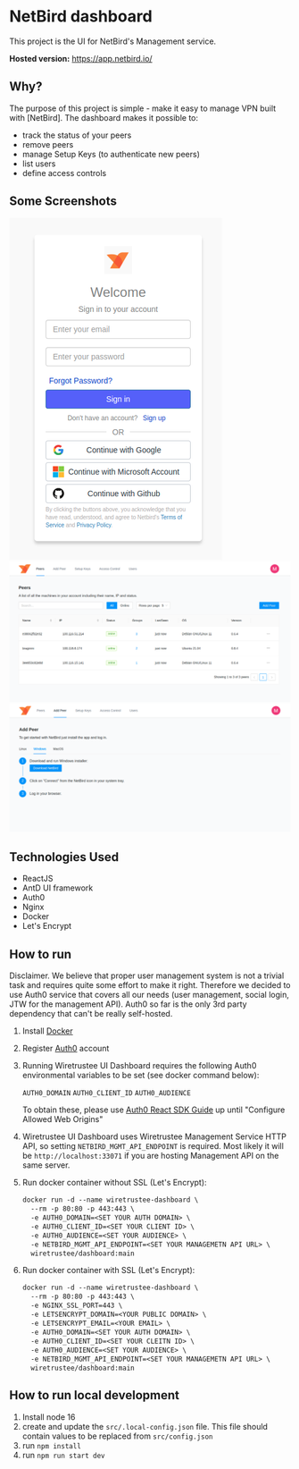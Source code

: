 # NetBird dashboard

This project is the UI for NetBird's Management service.

**Hosted version:** https://app.netbird.io/

## Why?

The purpose of this project is simple - make it easy to manage VPN built with [NetBird].
The dashboard makes it possible to:
- track the status of your peers
- remove peers
- manage Setup Keys (to authenticate new peers)
- list users
- define access controls

## Some Screenshots
<img src="./media/auth.png" alt="auth"/>
<img src="./media/peers.png" alt="peers"/>
<img src="./media/add-peer.png" alt="add-peer"/>


## Technologies Used

- ReactJS
- AntD UI framework
- Auth0
- Nginx
- Docker
- Let's Encrypt

## How to run
Disclaimer. We believe that proper user management system is not a trivial task and requires quite some effort to make it right. Therefore we decided to
use Auth0 service that covers all our needs (user management, social login, JTW for the management API).
Auth0 so far is the only 3rd party dependency that can't be really self-hosted.

1. Install [Docker](https://docs.docker.com/get-docker/)
2. Register [Auth0](https://auth0.com/) account
3. Running Wiretrustee UI Dashboard requires the following Auth0 environmental variables to be set (see docker command below):

   `AUTH0_DOMAIN` `AUTH0_CLIENT_ID` `AUTH0_AUDIENCE`

   To obtain these, please use [Auth0 React SDK Guide](https://auth0.com/docs/quickstart/spa/react/01-login#configure-auth0) up until "Configure Allowed Web Origins"

4. Wiretrustee UI Dashboard uses Wiretrustee Management Service HTTP API, so setting `NETBIRD_MGMT_API_ENDPOINT` is required. Most likely it will be `http://localhost:33071` if you are hosting Management API on the same server.
5. Run docker container without SSL (Let's Encrypt):

   ```shell
   docker run -d --name wiretrustee-dashboard \
     --rm -p 80:80 -p 443:443 \
     -e AUTH0_DOMAIN=<SET YOUR AUTH DOMAIN> \
     -e AUTH0_CLIENT_ID=<SET YOUR CLIENT ID> \
     -e AUTH0_AUDIENCE=<SET YOUR AUDIENCE> \
     -e NETBIRD_MGMT_API_ENDPOINT=<SET YOUR MANAGEMETN API URL> \
     wiretrustee/dashboard:main
   ```
6. Run docker container with SSL (Let's Encrypt):

   ```shell
   docker run -d --name wiretrustee-dashboard \
     --rm -p 80:80 -p 443:443 \
     -e NGINX_SSL_PORT=443 \
     -e LETSENCRYPT_DOMAIN=<YOUR PUBLIC DOMAIN> \
     -e LETSENCRYPT_EMAIL=<YOUR EMAIL> \
     -e AUTH0_DOMAIN=<SET YOUR AUTH DOMAIN> \
     -e AUTH0_CLIENT_ID=<SET YOUR CLEITN ID> \
     -e AUTH0_AUDIENCE=<SET YOUR AUDIENCE> \
     -e NETBIRD_MGMT_API_ENDPOINT=<SET YOUR MANAGEMETN API URL> \
     wiretrustee/dashboard:main
   ```

## How to run local development
1. Install node 16
2. create and update the `src/.local-config.json` file. This file should contain values to be replaced from `src/config.json`
3. run `npm install`
4. run `npm run start dev`
